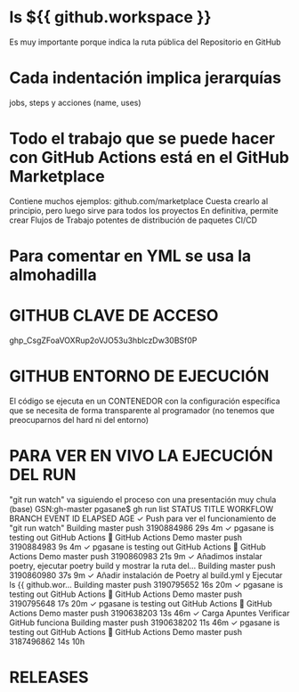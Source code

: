# ls ${{ github.workspace }}
Es muy importante porque indica la ruta pública del Repositorio en GitHub

# Cada indentación implica jerarquías
jobs, steps y acciones (name, uses)

# Todo el trabajo que se puede hacer con GitHub Actions está en el GitHub Marketplace
Contiene muchos ejemplos: github.com/marketplace
Cuesta crearlo al principio, pero luego sirve para todos los proyectos
En definitiva, permite crear Flujos de Trabajo potentes de distribución de paquetes CI/CD 

# Para comentar en YML se usa la almohadilla

# GITHUB CLAVE DE ACCESO
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

# GITHUB ENTORNO DE EJECUCIÓN
El código se ejecuta en un CONTENEDOR con la configuración específica que se necesita de forma transparente al programador (no tenemos que preocuparnos del hard ni del entorno)

# PARA VER EN VIVO LA EJECUCIÓN DEL RUN
"git run watch" va siguiendo el proceso con una presentación muy chula
(base) GSN:gh-master pgasane$ gh run list
STATUS  TITLE                                                                   WORKFLOW             BRANCH  EVENT  ID          ELAPSED  AGE
✓       Push para ver el funcionamiento de "git run watch"                      Building             master  push   3190884986  29s      4m
✓       pgasane is testing out GitHub Actions 🚀                                GitHub Actions Demo  master  push   3190884983  9s       4m
✓       pgasane is testing out GitHub Actions 🚀                                GitHub Actions Demo  master  push   3190860983  21s      9m
✓       Añadimos instalar poetry, ejecutar poetry build y mostrar la ruta del…  Building             master  push   3190860980  37s      9m
✓       Añadir instalación de Poetry al build.yml y Ejecutar ls {{ github.wor…  Building             master  push   3190795652  16s      20m
✓       pgasane is testing out GitHub Actions 🚀                                GitHub Actions Demo  master  push   3190795648  17s      20m
✓       pgasane is testing out GitHub Actions 🚀                                GitHub Actions Demo  master  push   3190638203  13s      46m
✓       Carga Apuntes Verificar GitHub funciona                                 Building             master  push   3190638202  11s      46m
✓       pgasane is testing out GitHub Actions 🚀                                GitHub Actions Demo  master  push   3187496862  14s      10h

# RELEASES



